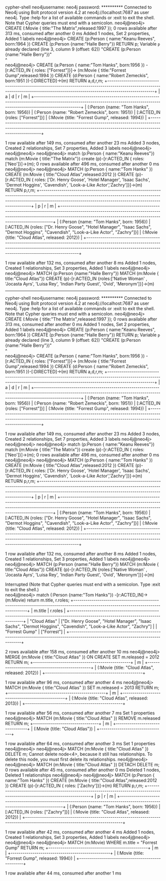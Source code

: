 cypher-shell
neo4jusername: neo4j
password: **********
Connected to Neo4j using Bolt protocol version 4.2 at neo4j://localhost:7687 as user neo4j.
Type :help for a list of available commands or :exit to exit the shell.
Note that Cypher queries must end with a semicolon.
neo4j@neo4j> CREATE (:Movie { title:"The Matrix",released:1997 });
0 rows available after 313 ms, consumed after another 0 ms
Added 1 nodes, Set 2 properties, Added 1 labels
neo4j@neo4j> CREATE (p:Person { name:"Keanu Reeves", born:1964 })
             CREATE (p:Person {name:"Halle Berry"})
             RETURN p;
Variable `p` already declared (line 3, column 9 (offset: 62))
"CREATE (p:Person {name:"Halle Berry"})"                                                                                                                                                                                                                            
         ^                                                                                                                                                                                                                                                          
neo4j@neo4j> CREATE (a:Person { name:"Tom Hanks", born:1956 })
                     -[r:ACTED_IN { roles: ["Forrest"]}]->
                     (m:Movie { title:"Forrest Gump",released:1994 })
             CREATE (d:Person { name:"Robert Zemeckis", born:1951 })-[:DIRECTED]->(m)
             RETURN a,d,r,m;
+-----------------------------------------------------------------------------------------------------------------------------------------------------------------------------------+
| a                                         | d                                               | r                                | m                                                |
+-----------------------------------------------------------------------------------------------------------------------------------------------------------------------------------+
| (:Person {name: "Tom Hanks", born: 1956}) | (:Person {name: "Robert Zemeckis", born: 1951}) | [:ACTED_IN {roles: ["Forrest"]}] | (:Movie {title: "Forrest Gump", released: 1994}) |
+-----------------------------------------------------------------------------------------------------------------------------------------------------------------------------------+

1 row available after 149 ms, consumed after another 23 ms
Added 3 nodes, Created 2 relationships, Set 7 properties, Added 3 labels
neo4j@neo4j> 
neo4j@neo4j> 
neo4j@neo4j> match (p:Person { name:"Keanu Reeves"})
             match (m:Movie { title:"The Matrix"})
             create (p)-[r:ACTED_IN { roles: ['Neo']}]->(m);
0 rows available after 496 ms, consumed after another 0 ms
neo4j@neo4j> 
neo4j@neo4j> MATCH (p:Person { name:"Tom Hanks" })
             CREATE (m:Movie { title:"Cloud Atlas",released:2012 })
             CREATE (p)-[r:ACTED_IN { roles: ['Dr. Henry Goose', 'Hotel Manager', 'Isaac Sachs', 
                                              'Dermot Hoggins', 'Cavendish', 'Look-a-Like Actor','Zachry']}]->(m)
             RETURN p,r,m;
+--------------------------------------------------------------------------------------------------------------------------------------------------------------------------------------------------------------------------------------+
| p                                         | r                                                                                                                                      | m                                               |
+--------------------------------------------------------------------------------------------------------------------------------------------------------------------------------------------------------------------------------------+
| (:Person {name: "Tom Hanks", born: 1956}) | [:ACTED_IN {roles: ["Dr. Henry Goose", "Hotel Manager", "Isaac Sachs", "Dermot Hoggins", "Cavendish", "Look-a-Like Actor", "Zachry"]}] | (:Movie {title: "Cloud Atlas", released: 2012}) |
+--------------------------------------------------------------------------------------------------------------------------------------------------------------------------------------------------------------------------------------+

1 row available after 132 ms, consumed after another 8 ms
Added 1 nodes, Created 1 relationships, Set 3 properties, Added 1 labels
neo4j@neo4j> 
neo4j@neo4j> MATCH (p:Person {name:"Halle Berry"})
             MATCH (m:Movie { title:"Cloud Atlas"})
             CREATE (p)-[r:ACTED_IN {roles:['Native Woman' , 'Jocasta Ayrs', 'Luisa Rey', 
                                            'Indian Party Guest', 'Ovid', 'Meronym']}]->(m)
             
----------------------


cypher-shell
neo4jusername: neo4j
password: **********
Connected to Neo4j using Bolt protocol version 4.2 at neo4j://localhost:7687 as user neo4j.
Type :help for a list of available commands or :exit to exit the shell.
Note that Cypher queries must end with a semicolon.
neo4j@neo4j> CREATE (:Movie { title:"The Matrix",released:1997 });
0 rows available after 313 ms, consumed after another 0 ms
Added 1 nodes, Set 2 properties, Added 1 labels
neo4j@neo4j> CREATE (p:Person { name:"Keanu Reeves", born:1964 })
             CREATE (p:Person {name:"Halle Berry"})
             RETURN p;
Variable `p` already declared (line 3, column 9 (offset: 62))
"CREATE (p:Person {name:"Halle Berry"})"                                                                                                                                                                                                                                      
         ^                                                                                                                                                                                                                                                                    
neo4j@neo4j> CREATE (a:Person { name:"Tom Hanks", born:1956 })
                     -[r:ACTED_IN { roles: ["Forrest"]}]->
                     (m:Movie { title:"Forrest Gump",released:1994 })
             CREATE (d:Person { name:"Robert Zemeckis", born:1951 })-[:DIRECTED]->(m)
             RETURN a,d,r,m;
+-----------------------------------------------------------------------------------------------------------------------------------------------------------------------------------+
| a                                         | d                                               | r                                | m                                                |
+-----------------------------------------------------------------------------------------------------------------------------------------------------------------------------------+
| (:Person {name: "Tom Hanks", born: 1956}) | (:Person {name: "Robert Zemeckis", born: 1951}) | [:ACTED_IN {roles: ["Forrest"]}] | (:Movie {title: "Forrest Gump", released: 1994}) |
+-----------------------------------------------------------------------------------------------------------------------------------------------------------------------------------+

1 row available after 149 ms, consumed after another 23 ms
Added 3 nodes, Created 2 relationships, Set 7 properties, Added 3 labels
neo4j@neo4j> 
neo4j@neo4j> 
neo4j@neo4j> match (p:Person { name:"Keanu Reeves"})
             match (m:Movie { title:"The Matrix"})
             create (p)-[r:ACTED_IN { roles: ['Neo']}]->(m);
0 rows available after 496 ms, consumed after another 0 ms
neo4j@neo4j> 
neo4j@neo4j> MATCH (p:Person { name:"Tom Hanks" })
             CREATE (m:Movie { title:"Cloud Atlas",released:2012 })
             CREATE (p)-[r:ACTED_IN { roles: ['Dr. Henry Goose', 'Hotel Manager', 'Isaac Sachs', 
                                              'Dermot Hoggins', 'Cavendish', 'Look-a-Like Actor','Zachry']}]->(m)
             RETURN p,r,m;
+--------------------------------------------------------------------------------------------------------------------------------------------------------------------------------------------------------------------------------------+
| p                                         | r                                                                                                                                      | m                                               |
+--------------------------------------------------------------------------------------------------------------------------------------------------------------------------------------------------------------------------------------+
| (:Person {name: "Tom Hanks", born: 1956}) | [:ACTED_IN {roles: ["Dr. Henry Goose", "Hotel Manager", "Isaac Sachs", "Dermot Hoggins", "Cavendish", "Look-a-Like Actor", "Zachry"]}] | (:Movie {title: "Cloud Atlas", released: 2012}) |
+--------------------------------------------------------------------------------------------------------------------------------------------------------------------------------------------------------------------------------------+

1 row available after 132 ms, consumed after another 8 ms
Added 1 nodes, Created 1 relationships, Set 3 properties, Added 1 labels
neo4j@neo4j> 
neo4j@neo4j> MATCH (p:Person {name:"Halle Berry"})
             MATCH (m:Movie { title:"Cloud Atlas"})
             CREATE (p)-[r:ACTED_IN {roles:['Native Woman' , 'Jocasta Ayrs', 'Luisa Rey', 
                                            'Indian Party Guest', 'Ovid', 'Meronym']}]->(m)
             
             
             
Interrupted (Note that Cypher queries must end with a semicolon. Type :exit to exit the shell.)                                                                                                                                                                               
neo4j@neo4j> match (:Person {name:"Tom Hanks"}) -[r:ACTED_IN]-> (m:Movie)
             return m.title, r.roles;
+------------------------------------------------------------------------------------------------------------------------------------+
| m.title        | r.roles                                                                                                           |
+------------------------------------------------------------------------------------------------------------------------------------+
| "Cloud Atlas"  | ["Dr. Henry Goose", "Hotel Manager", "Isaac Sachs", "Dermot Hoggins", "Cavendish", "Look-a-Like Actor", "Zachry"] |
| "Forrest Gump" | ["Forrest"]                                                                                                       |
+------------------------------------------------------------------------------------------------------------------------------------+

2 rows available after 158 ms, consumed after another 10 ms
neo4j@neo4j> MERGE (m:Movie { title:"Cloud Atlas" })
             ON CREATE SET m.released = 2012
             RETURN m;
+-------------------------------------------------+
| m                                               |
+-------------------------------------------------+
| (:Movie {title: "Cloud Atlas", released: 2012}) |
+-------------------------------------------------+

1 row available after 96 ms, consumed after another 4 ms
neo4j@neo4j> MATCH (m:Movie { title:"Cloud Atlas" })
             SET m.released = 2013
             RETURN m;
+-------------------------------------------------+
| m                                               |
+-------------------------------------------------+
| (:Movie {title: "Cloud Atlas", released: 2013}) |
+-------------------------------------------------+

1 row available after 56 ms, consumed after another 7 ms
Set 1 properties
neo4j@neo4j> MATCH (m:Movie { title:"Cloud Atlas" })
             REMOVE m.released
             RETURN m;
+---------------------------------+
| m                               |
+---------------------------------+
| (:Movie {title: "Cloud Atlas"}) |
+---------------------------------+

1 row available after 64 ms, consumed after another 3 ms
Set 1 properties
neo4j@neo4j> 
neo4j@neo4j> MATCH (m:Movie { title:"Cloud Atlas" })
             DELETE m;
Cannot delete node<4>, because it still has relationships. To delete this node, you must first delete its relationships.
neo4j@neo4j> 
neo4j@neo4j> MATCH (m:Movie { title:"Cloud Atlas" })
             DETACH DELETE m;
0 rows available after 45 ms, consumed after another 0 ms
Deleted 1 nodes, Deleted 1 relationships
neo4j@neo4j> 
neo4j@neo4j> MATCH (p:Person { name:"Tom Hanks" })
             CREATE (m:Movie { title:"Cloud Atlas",released:2012 })
             CREATE (p)-[r:ACTED_IN { roles: ['Zachry']}]->(m)
             RETURN p,r,m;
+-------------------------------------------------------------------------------------------------------------------------------+
| p                                         | r                               | m                                               |
+-------------------------------------------------------------------------------------------------------------------------------+
| (:Person {name: "Tom Hanks", born: 1956}) | [:ACTED_IN {roles: ["Zachry"]}] | (:Movie {title: "Cloud Atlas", released: 2012}) |
+-------------------------------------------------------------------------------------------------------------------------------+

1 row available after 42 ms, consumed after another 4 ms
Added 1 nodes, Created 1 relationships, Set 3 properties, Added 1 labels
neo4j@neo4j> 
neo4j@neo4j> 
neo4j@neo4j> MATCH (m:Movie)
             WHERE m.title = "Forrest Gump"
             RETURN m;
+--------------------------------------------------+
| m                                                |
+--------------------------------------------------+
| (:Movie {title: "Forrest Gump", released: 1994}) |
+--------------------------------------------------+

1 row available after 44 ms, consumed after another 1 ms
